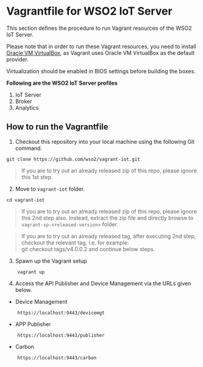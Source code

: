 # Vagrantfile for WSO2 IoT Server

This section defines the procedure to run Vagrant resources of the WSO2 IoT Server.

Please note that in order to run these Vagrant resources, you need to install
[Oracle VM VirtualBox](http://www.oracle.com/technetwork/server-storage/virtualbox/downloads/index.html),
as Vagrant uses Oracle VM VirtualBox as the default provider.

Virtualization should be enabled in BIOS settings before building the boxes.

**Following are the WSO2 IoT Server profiles**

  1. IoT Server
  2. Broker
  3. Analytics

## How to run the Vagrantfile

1. Checkout this repository into your local machine using the following Git command.

```
git clone https://github.com/wso2/vagrant-iot.git
```
> If you are to try out an already released zip of this repo, please ignore this 1st step.


2. Move to `vagrant-iot` folder.

```
cd vagrant-iot
```
>If you are to try out an already released zip of this repo, please ignore this 2nd step also. Instead, extract the zip file and directly browse to `vagrant-sp-<released-version>` folder.

>If you are to try out an already released tag, after executing 2nd step, checkout the relevant tag, i.e. for example: <br> git checkout tags/v4.0.0.2 and continue below steps.

3. Spawn up the Vagrant setup

```
    vagrant up
```

4. Access the API Publisher and Device Management via the URLs given below.

* Device Management
```
    https://localhost:9443/devicemgt
```

* APP Publisher

```
    https://localhost:9443/publisher
```

* Carbon

```
    https://localhost:9443/carbon
```
